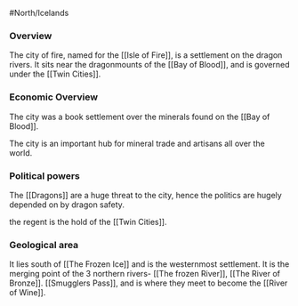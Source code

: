 #North/Icelands 
### Overview
The city of fire, named for the [[Isle of Fire]], is a settlement on the dragon rivers. It sits near the dragonmounts of the [[Bay of Blood]], and is governed under the [[Twin Cities]].

### Economic Overview
The city was a book settlement over the minerals found on the [[Bay of Blood]].

The city is an important hub for mineral trade and artisans all over the world.

### Political powers
The [[Dragons]] are a huge threat to the city, hence the politics are hugely depended on by dragon  safety.

the regent is the hold of the [[Twin Cities]].

### Geological area
It lies south of [[The Frozen Ice]] and is the westernmost settlement. It is the merging point of the 3 northern rivers- [[The frozen River]], [[The River of Bronze]]. [[Smugglers Pass]], and is where they meet to become the [[River of Wine]].